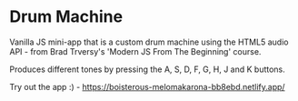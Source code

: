 # Drum Machine

Vanilla JS mini-app that is a custom drum machine using the HTML5 audio API  - from Brad Trversy's 'Modern JS From The Beginning' course.

Produces different tones by pressing the A, S, D, F, G, H, J and K buttons.

Try out the app :) - https://boisterous-melomakarona-bb8ebd.netlify.app/

